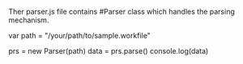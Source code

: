 Ther parser.js file contains #Parser class which handles the parsing mechanism.

var path = "/your/path/to/sample.workfile"

prs = new Parser(path)
data = prs.parse()
console.log(data) 
